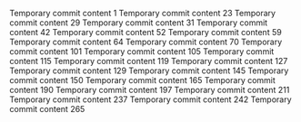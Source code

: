 Temporary commit content 1
Temporary commit content 23
Temporary commit content 29
Temporary commit content 31
Temporary commit content 42
Temporary commit content 52
Temporary commit content 59
Temporary commit content 64
Temporary commit content 70
Temporary commit content 101
Temporary commit content 105
Temporary commit content 115
Temporary commit content 119
Temporary commit content 127
Temporary commit content 129
Temporary commit content 145
Temporary commit content 150
Temporary commit content 165
Temporary commit content 190
Temporary commit content 197
Temporary commit content 211
Temporary commit content 237
Temporary commit content 242
Temporary commit content 265
